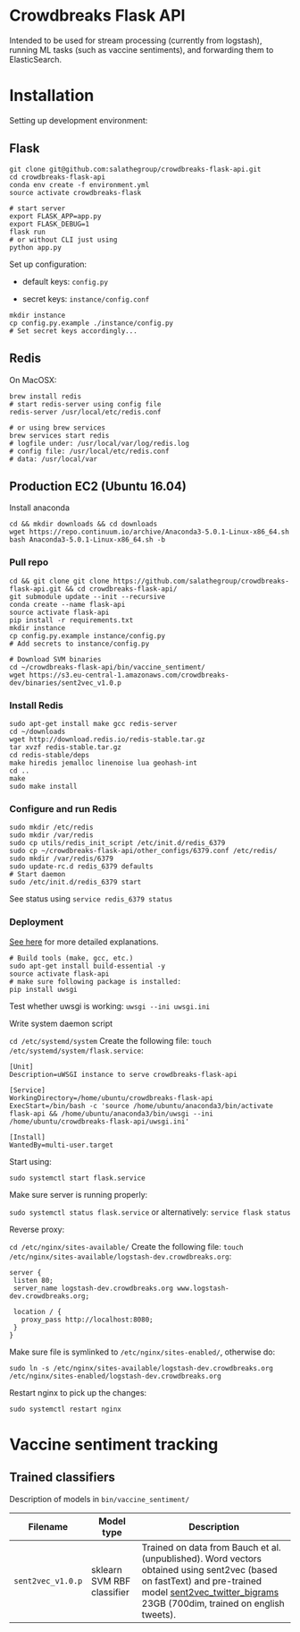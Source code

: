 # Crowdbreaks Flask API 

Intended to be used for stream processing (currently from logstash), running ML tasks (such as vaccine sentiments), and forwarding them to ElasticSearch.


# Installation
Setting up development environment:
## Flask
```
git clone git@github.com:salathegroup/crowdbreaks-flask-api.git
cd crowdbreaks-flask-api
conda env create -f environment.yml
source activate crowdbreaks-flask

# start server
export FLASK_APP=app.py
export FLASK_DEBUG=1
flask run
# or without CLI just using
python app.py
```
Set up configuration:

* default keys: `config.py`

* secret keys: `instance/config.conf`
```
mkdir instance
cp config.py.example ./instance/config.py
# Set secret keys accordingly...
```


## Redis
On MacOSX:
```
brew install redis
# start redis-server using config file 
redis-server /usr/local/etc/redis.conf

# or using brew services
brew services start redis
# logfile under: /usr/local/var/log/redis.log
# config file: /usr/local/etc/redis.conf
# data: /usr/local/var

```

## Production EC2 (Ubuntu 16.04)
Install anaconda
```
cd && mkdir downloads && cd downloads
wget https://repo.continuum.io/archive/Anaconda3-5.0.1-Linux-x86_64.sh
bash Anaconda3-5.0.1-Linux-x86_64.sh -b
```
### Pull repo
```
cd && git clone git clone https://github.com/salathegroup/crowdbreaks-flask-api.git && cd crowdbreaks-flask-api/
git submodule update --init --recursive
conda create --name flask-api
source activate flask-api
pip install -r requirements.txt
mkdir instance
cp config.py.example instance/config.py
# Add secrets to instance/config.py

# Download SVM binaries
cd ~/crowdbreaks-flask-api/bin/vaccine_sentiment/
wget https://s3.eu-central-1.amazonaws.com/crowdbreaks-dev/binaries/sent2vec_v1.0.p
``` 
### Install Redis

```
sudo apt-get install make gcc redis-server
cd ~/downloads
wget http://download.redis.io/redis-stable.tar.gz
tar xvzf redis-stable.tar.gz 
cd redis-stable/deps
make hiredis jemalloc linenoise lua geohash-int
cd ..
make
sudo make install
```
### Configure and run Redis
```
sudo mkdir /etc/redis
sudo mkdir /var/redis
sudo cp utils/redis_init_script /etc/init.d/redis_6379
sudo cp ~/crowdbreaks-flask-api/other_configs/6379.conf /etc/redis/
sudo mkdir /var/redis/6379
sudo update-rc.d redis_6379 defaults
# Start daemon
sudo /etc/init.d/redis_6379 start
```
See status using `service redis_6379 status`

### Deployment
[See here](https://peteris.rocks/blog/deploy-flask-apps-using-anaconda-on-ubuntu-server/) for more detailed explanations.

```
# Build tools (make, gcc, etc.)
sudo apt-get install build-essential -y
source activate flask-api
# make sure following package is installed:
pip install uwsgi
```

Test whether uwsgi is working:
`uwsgi --ini uwsgi.ini`

Write system daemon script

`cd /etc/systemd/system`
Create the following file: `touch /etc/systemd/system/flask.service`:
```
[Unit]
Description=uWSGI instance to serve crowdbreaks-flask-api

[Service]
WorkingDirectory=/home/ubuntu/crowdbreaks-flask-api
ExecStart=/bin/bash -c 'source /home/ubuntu/anaconda3/bin/activate flask-api && /home/ubuntu/anaconda3/bin/uwsgi --ini /home/ubuntu/crowdbreaks-flask-api/uwsgi.ini'

[Install]
WantedBy=multi-user.target
```
Start using:

`sudo systemctl start flask.service`

Make sure server is running properly:

`sudo systemctl status flask.service` or alternatively: `service flask status`

Reverse proxy:

`cd /etc/nginx/sites-available/` 
Create the following file: `touch /etc/nginx/sites-available/logstash-dev.crowdbreaks.org`:
```
server { 
 listen 80;
 server_name logstash-dev.crowdbreaks.org www.logstash-dev.crowdbreaks.org;

 location / {
   proxy_pass http://localhost:8080;
 }
}
```
Make sure file is symlinked to `/etc/nginx/sites-enabled/`, otherwise do:

`sudo ln -s /etc/nginx/sites-available/logstash-dev.crowdbreaks.org  /etc/nginx/sites-enabled/logstash-dev.crowdbreaks.org`

Restart nginx to pick up the changes: 

`sudo systemctl restart nginx`

# Vaccine sentiment tracking

## Trained classifiers
Description of models in `bin/vaccine_sentiment/` 


| Filename | Model type | Description |
| ------ | ------ | ------ |
| `sent2vec_v1.0.p` | sklearn SVM RBF classifier | Trained on data from Bauch et al. (unpublished). Word vectors obtained using sent2vec (based on fastText) and pre-trained model [sent2vec_twitter_bigrams](https://drive.google.com/open?id=0B6VhzidiLvjSeHI4cmdQdXpTRHc) 23GB (700dim, trained on english tweets). |


